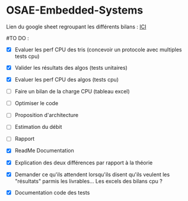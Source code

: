 # OSAE-Embedded-Systems

Lien du google sheet regroupant les différents bilans :
[ICI](https://docs.google.com/spreadsheets/d/11fl3j0zelHn65aaViv8vkDIVxnM8E7WRTuLo4zvRjCg/edit?usp=sharing)

#TO DO : 
- [x] Evaluer les perf CPU des tris (concevoir un protocole avec multiples tests cpu)
- [x] Valider les résultats des algos (tests unitaires)
- [x] Evaluer les perf CPU des algos (tests cpu)
- [ ] Faire un bilan de la charge CPU (tableau excel)
- [ ] Optimiser le code
- [ ] Proposition d'architecture
- [ ] Estimation du débit
- [ ] Rapport
- [x] ReadMe Documentation
- [x] Explication des deux différences par rapport à la théorie
- [x] Demander ce qu'ils attendent lorsqu'ils disent qu'ils veulent les "résultats" parmis les livrables... Les excels des bilans cpu ?
- [x] Documentation code des tests


